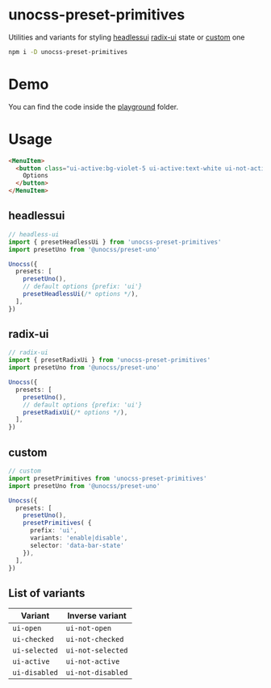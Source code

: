 # unocss-preset-primitives
Utilities and variants for styling [headlessui](https://github.com/zirbest/unocss-preset-primitives#headlessui) [radix-ui](https://github.com/zirbest/unocss-preset-primitives#radix-ui) state or [custom](https://github.com/zirbest/unocss-preset-primitives#custom) one

```bash
npm i -D unocss-preset-primitives
```
# Demo
You can find the code inside the [playground](https://github.com/zirbest/unocss-preset-primitives/tree/main/playground) folder.

# Usage

``` html
<MenuItem>
  <button class="ui-active:bg-violet-5 ui-active:text-white ui-not-active:text-gray-900" >
    Options
  </button>
</MenuItem>
```
## headlessui
```typescript
// headless-ui
import { presetHeadlessUi } from 'unocss-preset-primitives'
import presetUno from '@unocss/preset-uno'

Unocss({
  presets: [
    presetUno(),
    // default options {prefix: 'ui'}
    presetHeadlessUi(/* options */),
  ],
})
```

## radix-ui
```typescript
// radix-ui
import { presetRadixUi } from 'unocss-preset-primitives'
import presetUno from '@unocss/preset-uno'

Unocss({
  presets: [
    presetUno(),
    // default options {prefix: 'ui'}
    presetRadixUi(/* options */),
  ],
})
```

## custom
```typescript
// custom
import presetPrimitives from 'unocss-preset-primitives'
import presetUno from '@unocss/preset-uno'

Unocss({
  presets: [
    presetUno(),
    presetPrimitives( {
      prefix: 'ui',
      variants: 'enable|disable',
      selector: 'data-bar-state'
    }),
  ],
})
```

## List of variants

| Variant       | Inverse variant   |
| ------------- | ----------------- |
| `ui-open`     | `ui-not-open`     |
| `ui-checked`  | `ui-not-checked`  |
| `ui-selected` | `ui-not-selected` |
| `ui-active`   | `ui-not-active`   |
| `ui-disabled` | `ui-not-disabled` |
